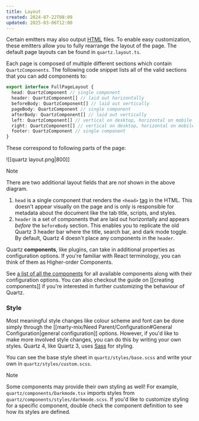 ```yaml
---
title: Layout
created: 2024-07-22T08:09
updated: 2025-03-06T12:00
---
```


Certain emitters may also output [HTML](https://developer.mozilla.org/en-US/docs/Web/HTML) files. To enable easy customization, these emitters allow you to fully rearrange the layout of the page. The default page layouts can be found in `quartz.layout.ts`.

Each page is composed of multiple different sections which contain `QuartzComponents`. The following code snippet lists all of the valid sections that you can add components to:

```typescript title="quartz/cfg.ts"
export interface FullPageLayout {
  head: QuartzComponent // single component
  header: QuartzComponent[] // laid out horizontally
  beforeBody: QuartzComponent[] // laid out vertically
  pageBody: QuartzComponent // single component
  afterBody: QuartzComponent[] // laid out vertically
  left: QuartzComponent[] // vertical on desktop, horizontal on mobile
  right: QuartzComponent[] // vertical on desktop, horizontal on mobile
  footer: QuartzComponent // single component
}
```

These correspond to following parts of the page:

![[quartz layout.png|800]]

> [!note]
> There are two additional layout fields that are _not_ shown in the above diagram.
>
> 1. `head` is a single component that renders the `<head>` [tag](https://developer.mozilla.org/en-US/docs/Web/HTML/Element/head) in the HTML. This doesn't appear visually on the page and is only is responsible for metadata about the document like the tab title, scripts, and styles.
> 2. `header` is a set of components that are laid out horizontally and appears _before_ the `beforeBody` section. This enables you to replicate the old Quartz 3 header bar where the title, search bar, and dark mode toggle. By default, Quartz 4 doesn't place any components in the `header`.

Quartz **components**, like plugins, can take in additional properties as configuration options. If you're familiar with React terminology, you can think of them as Higher-order Components.

See [a list of all the components](component.md) for all available components along with their configuration options. You can also checkout the guide on [[creating components]] if you're interested in further customizing the behaviour of Quartz.

### Style

Most meaningful style changes like colour scheme and font can be done simply through the [[marty-mix/Need Parent/Configuration#General Configuration|general configuration]] options. However, if you'd like to make more involved style changes, you can do this by writing your own styles. Quartz 4, like Quartz 3, uses [Sass](https://sass-lang.com/guide/) for styling.

You can see the base style sheet in `quartz/styles/base.scss` and write your own in `quartz/styles/custom.scss`.

> [!note]
> Some components may provide their own styling as well! For example, `quartz/components/Darkmode.tsx` imports styles from `quartz/components/styles/darkmode.scss`. If you'd like to customize styling for a specific component, double check the component definition to see how its styles are defined.
